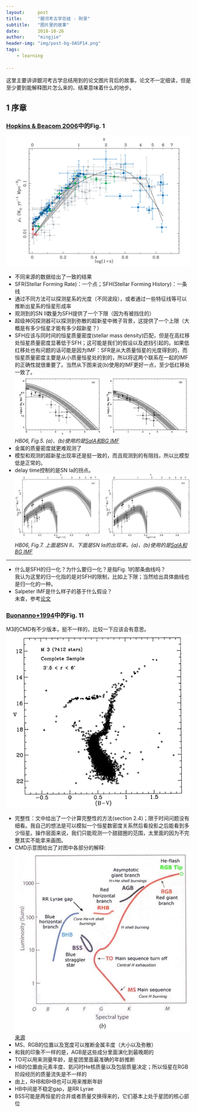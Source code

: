 ```yaml
---
layout:     post
title:      "銀河考古学总结 - 附录"
subtitle:   "图片里的故事"
date:       2018-10-26
author:     "mingjie"
header-img: "img/post-bg-OASP14.png"
tags:
    - learning

---
```


这里主要讲讲銀河考古学总结用到的论文图片背后的故事。论文不一定细读，但是至少要到能解释图片怎么来的、结果意味着什么的地步。

## 1 序章

### [Hopkins & Beacom 2006](http://adsabs.harvard.edu/abs/2006ApJ...651..142H)中的Fig. 1
![](/img/in-post/post-GA/1-hb06.png)

- 不同来源的数据给出了一致的结果
- SFR(Stellar Forming Rate)：一个点；SFH(Stellar Forming History)：一条线
- 通过不同方法可以探测星系的光度（不同波段），或者通过一些特征线等可以推断出星系的恒星形成率
- 观测到的SN II数量为SFH提供了一个下限（因为有被挡住的）
- 超级神冈探测器可以探测到弥散的超新星中微子背景，这提供了一个上限（大概是有多少恒星才能有多少超新星？）
- SFH应该与同时间的恒星质量密度(stellar mass density)匹配，但是在高红移处恒星质量密度显著低于SFH；这可能是我们的假设以及遮挡引起的。如果低红移处也有问题的话可能是因为IMF：SFR是从大质量恒星的光度得到的，而恒星质量密度主要是从小质量恒星处的到的，所以将这两个联系在一起的IMF的正确性就很重要了。当然从下图来说(b)使用的IMF更好一点，至少低红移处一致了。
![](/img/in-post/post-GA/1s-1-hb06.png)
*HB06, Fig.5. (a)、(b)使用的是[SalA和BG IMF](http://adsabs.harvard.edu/abs/2003ApJ...593..258B)*
- 金属的质量密度就更难观测了
- 模型和观测的超新星出现率还是挺一致的，而且观测到的有阻挡，所以比模型低是正常的。
- delay time控制的是SN Ia的拐点。
![](/img/in-post/post-GA/1s-2-hb06.png)
*HB06, Fig.7. 上面是SN II、下面是SN Ia的出现率。(a)、(b)使用的是[SalA和BG IMF](http://adsabs.harvard.edu/abs/2003ApJ...593..258B)*

----

- 什么是SFH的归一化？为什么要归一化？是指Fig. 1的那条曲线吗？<br>
  我认为这里的归一化指的是对SFH的限制，比如上下限；当然给出具体曲线也是归一化的一种。
- Salpeter IMF是什么样子的基于什么假设？<br>
  未查，参考[论文](http://adsabs.harvard.edu/abs/2003ApJ...593..258B)


### [Buonanno+1994](http://adsabs.harvard.edu/abs/1994A%26A...290...69B)中的Fig. 11
M3的CMD有不少版本，挺不一样的，比较一下应该会有意思。
![](/img/in-post/post-GA/1-b94.png)

- 完整性：文中给出了一个计算完整性的方法(section 2.4)；限于时间问题没有细看。我自己的想法是可以模拟一个恒星数密度关系然后看投影之后能看到多少恒星。操作层面来说，我们只能观测一个甜甜圈的范围，太里面的因为不完整其实不能拿来画图。
- CMD示意图给出了对图中各部分的解释:
![](/img/in-post/post-GA/1s-3.png)
[来源](http://www.astro.caltech.edu/~george/ay20/eaa-globcl.pdf)
- MS、RGB的位置以及宽度可以推断金属丰度（大小以及弥散）
- 和我的印象不一样的是，AGB是这些成分里面演化到最晚期的
- TO可以用来测量年龄，是星团里面最准确的年龄推断
- HB的位置由元素丰度、氦闪时He核质量以及包层质量决定；所以恒星在RGB阶段经历的质量流失是不一样的
- 由上，RHB和BHB也可以用来推断年龄
- HB中间是不稳定gap，是RR Lyrae
- BSS可能是两恒星的合并或者质量交换得来的，它们基本上处于星团的核心部位
